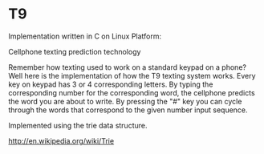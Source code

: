 # T9
Implementation written in C on Linux Platform:

Cellphone texting prediction technology 

Remember how texting used to work on a standard keypad on a phone? Well here is the implementation of how the T9 texting system works. Every key on keypad has 3 or 4 corresponding letters. By typing the corresponding number for the corresponding word, the cellphone predicts the word you are about to write. By pressing the "#" key you can cycle through the words that correspond to the given number input sequence.

Implemented using the trie data structure.

http://en.wikipedia.org/wiki/Trie

